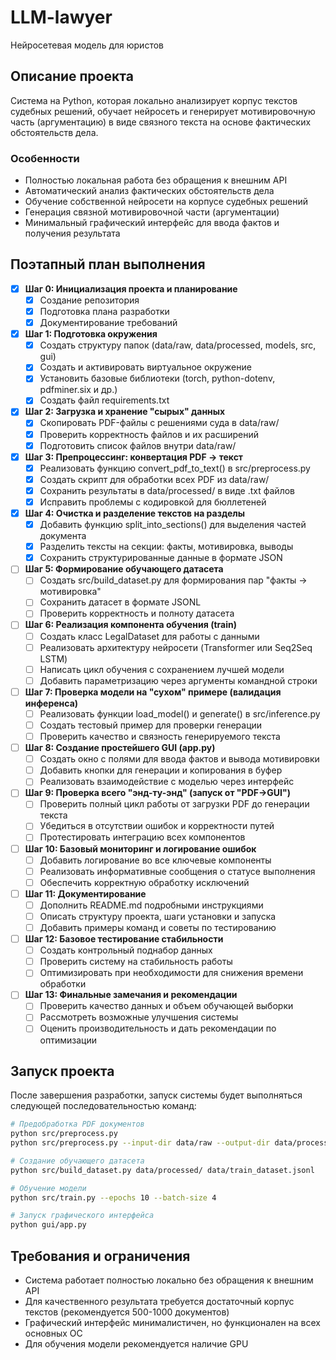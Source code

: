 # LLM-lawyer
Нейросетевая модель для юристов

## Описание проекта
Система на Python, которая локально анализирует корпус текстов судебных решений, обучает нейросеть и генерирует мотивировочную часть (аргументацию) в виде связного текста на основе фактических обстоятельств дела.

### Особенности
- Полностью локальная работа без обращения к внешним API
- Автоматический анализ фактических обстоятельств дела
- Обучение собственной нейросети на корпусе судебных решений
- Генерация связной мотивировочной части (аргументации)
- Минимальный графический интерфейс для ввода фактов и получения результата

## Поэтапный план выполнения
- [x] **Шаг 0: Инициализация проекта и планирование**
  - [x] Создание репозитория
  - [x] Подготовка плана разработки
  - [x] Документирование требований

- [x] **Шаг 1: Подготовка окружения**
  - [x] Создать структуру папок (data/raw, data/processed, models, src, gui)
  - [x] Создать и активировать виртуальное окружение
  - [x] Установить базовые библиотеки (torch, python-dotenv, pdfminer.six и др.)
  - [x] Создать файл requirements.txt

- [x] **Шаг 2: Загрузка и хранение "сырых" данных**
  - [x] Скопировать PDF-файлы с решениями суда в data/raw/
  - [x] Проверить корректность файлов и их расширений
  - [x] Подготовить список файлов внутри data/raw/

- [x] **Шаг 3: Препроцессинг: конвертация PDF → текст**
  - [x] Реализовать функцию convert_pdf_to_text() в src/preprocess.py
  - [x] Создать скрипт для обработки всех PDF из data/raw/
  - [x] Сохранить результаты в data/processed/ в виде .txt файлов
  - [x] Исправить проблемы с кодировкой для бюллетеней

- [x] **Шаг 4: Очистка и разделение текстов на разделы**
  - [x] Добавить функцию split_into_sections() для выделения частей документа
  - [x] Разделить тексты на секции: факты, мотивировка, выводы
  - [x] Сохранить структурированные данные в формате JSON

- [ ] **Шаг 5: Формирование обучающего датасета**
  - [ ] Создать src/build_dataset.py для формирования пар "факты → мотивировка"
  - [ ] Сохранить датасет в формате JSONL
  - [ ] Проверить корректность и полноту датасета

- [ ] **Шаг 6: Реализация компонента обучения (train)**
  - [ ] Создать класс LegalDataset для работы с данными
  - [ ] Реализовать архитектуру нейросети (Transformer или Seq2Seq LSTM)
  - [ ] Написать цикл обучения с сохранением лучшей модели
  - [ ] Добавить параметризацию через аргументы командной строки

- [ ] **Шаг 7: Проверка модели на "сухом" примере (валидация инференса)**
  - [ ] Реализовать функции load_model() и generate() в src/inference.py
  - [ ] Создать тестовый пример для проверки генерации
  - [ ] Проверить качество и связность генерируемого текста

- [ ] **Шаг 8: Создание простейшего GUI (app.py)**
  - [ ] Создать окно с полями для ввода фактов и вывода мотивировки
  - [ ] Добавить кнопки для генерации и копирования в буфер
  - [ ] Реализовать взаимодействие с моделью через интерфейс

- [ ] **Шаг 9: Проверка всего "энд-ту-энд" (запуск от "PDF→GUI")**
  - [ ] Проверить полный цикл работы от загрузки PDF до генерации текста
  - [ ] Убедиться в отсутствии ошибок и корректности путей
  - [ ] Протестировать интеграцию всех компонентов

- [ ] **Шаг 10: Базовый мониторинг и логирование ошибок**
  - [ ] Добавить логирование во все ключевые компоненты
  - [ ] Реализовать информативные сообщения о статусе выполнения
  - [ ] Обеспечить корректную обработку исключений

- [ ] **Шаг 11: Документирование**
  - [ ] Дополнить README.md подробными инструкциями
  - [ ] Описать структуру проекта, шаги установки и запуска
  - [ ] Добавить примеры команд и советы по тестированию

- [ ] **Шаг 12: Базовое тестирование стабильности**
  - [ ] Создать контрольный поднабор данных
  - [ ] Проверить систему на стабильность работы
  - [ ] Оптимизировать при необходимости для снижения времени обработки

- [ ] **Шаг 13: Финальные замечания и рекомендации**
  - [ ] Проверить качество данных и объем обучающей выборки
  - [ ] Рассмотреть возможные улучшения системы
  - [ ] Оценить производительность и дать рекомендации по оптимизации

## Запуск проекта
После завершения разработки, запуск системы будет выполняться следующей последовательностью команд:

```bash
# Предобработка PDF документов
python src/preprocess.py
python src/preprocess.py --input-dir data/raw --output-dir data/processed

# Создание обучающего датасета
python src/build_dataset.py data/processed/ data/train_dataset.jsonl

# Обучение модели
python src/train.py --epochs 10 --batch-size 4

# Запуск графического интерфейса
python gui/app.py
```

## Требования и ограничения
- Система работает полностью локально без обращения к внешним API
- Для качественного результата требуется достаточный корпус текстов (рекомендуется 500-1000 документов)
- Графический интерфейс минималистичен, но функционален на всех основных ОС
- Для обучения модели рекомендуется наличие GPU